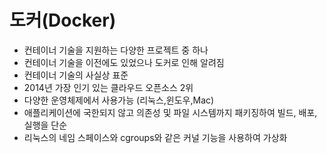 # 도커(Docker)
- 컨테이너 기술을 지원하는 다양한 프로젝트 중 하나
- 컨테이너 기술을 이전에도 있었으나 도커로 인해 알려짐
- 컨테이너 기술의 사실상 표준
- 2014년 가장 인기 있는 클라우드 오픈소스 2위
- 다양한 운영체제에서 사용가능 (리눅스,윈도우,Mac)
- 애플리케이션에 국한되지 않고 의존성 및 파일 시스템까지 패키징하여 빌드, 배포,실행을 단순
- 리눅스의 네임 스페이스와 cgroups와 같은 커널 기능을 사용하여 가상화
